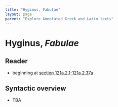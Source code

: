 ```yaml
---
title: "Hyginus, Fabulae"
layout: page
parent: "Explore Annotated Greek and Latin texts"
---
```


# Hyginus, *Fabulae*

## Reader

- beginning at [section 121a.2.1-121a.2.37a](./reader/121a.2.1-121a.2.37a.html)


## Syntactic overview

- TBA